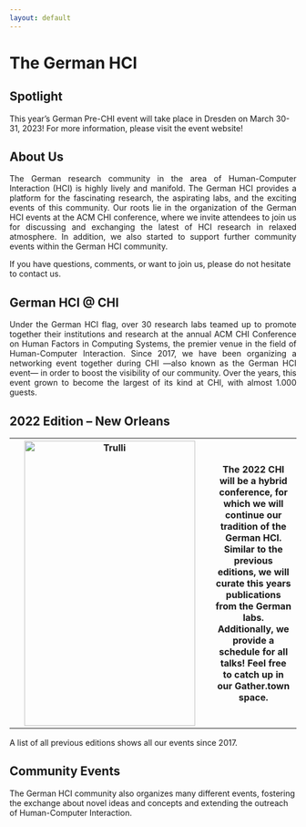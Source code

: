 ```yaml
---
layout: default
---
```


# The German HCI

## Spotlight

This year’s German Pre-CHI event will take place in Dresden on March 30-31, 2023! For more information, please visit the event website!

## About Us
<div align="justify">The German research community in the area of Human-Computer Interaction (HCI) is highly lively and manifold. The German HCI provides a platform for the fascinating research, the aspirating labs, and the exciting events of this community. Our roots lie in the organization of the German HCI events at the ACM CHI conference, where we invite attendees to join us for discussing and exchanging the latest of HCI research in relaxed atmosphere. In addition, we also started to support further community events within the German HCI community. </div>

If you have questions, comments, or want to join us, please do not hesitate to contact us.

## German HCI @ CHI
<div align="justify">Under the German HCI flag, over 30 research labs teamed up to promote together their institutions and research at the annual ACM CHI Conference on Human Factors in Computing Systems, the premier venue in the field of Human-Computer Interaction. Since 2017, we have been organizing a networking event together during CHI —also known as the German HCI event— in order to boost the visibility of our community. Over the years, this event grown to become the largest of its kind at CHI, with almost 1.000 guests. </div>

## 2022 Edition – New Orleans

<d1>
 <table style="width:100%">
  <tr>
   <th style="width:70%"> <img src="https://raw.githubusercontent.com/Kevacasiete/kevacasiete.github.io/master/images/CHI2022_fixed-768x1089.jpg" alt="Trulli" width="300" height="500"></th>
   <th> The 2022 CHI will be a hybrid conference, for which we will continue our tradition of the German HCI. Similar to the previous editions, we will curate this years publications from the German labs. Additionally, we provide a schedule for all talks! Feel free to catch up in our Gather.town space.  </th>
  </tr>
 </table>
 </d1>
 
A list of all previous editions shows all our events since 2017.

## Community Events
The German HCI community also organizes many different events, fostering the exchange about novel ideas and concepts and extending the outreach of Human-Computer Interaction.



